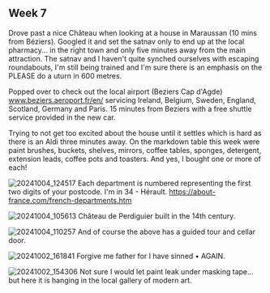 ## Week 7

Drove past a nice Château when looking at a house in Maraussan (10 mins from Béziers). Googled it and set the satnav only to end up at the local pharmacy... in the right town and only five minutes away from the main attraction. The satnav and I haven't quite synched ourselves with escaping roundabouts, I'm still being trained and I'm sure there is an emphasis on the PLEASE do a uturn in 600 metres.

Popped over to check out the local airport (Beziers Cap d'Agde) www.beziers.aeroport.fr/en/ servicing Ireland, Belgium, Sweden, England, Scotland, Germany and Paris. 15 minutes from Beziers with a free shuttle service provided in the new car.

Trying to not get too excited about the house until it settles which is hard as there is an Aldi three minutes away. On the markdown table this week were paint brushes, buckets, shelves, mirrors, coffee tables, sponges, detergent, extension leads, coffee pots and toasters. And yes, I bought one or more of each!

![20241004_124517](https://github.com/user-attachments/assets/582ce520-1ee8-425f-ba94-0587725b18d7)
Each department is numbered representing the first two digits of your postcode. I'm in 34 - Hérault. https://about-france.com/french-departments.htm 

![20241004_105613](https://github.com/user-attachments/assets/b916ddba-0c4a-48f4-a6c6-3d0d72b71067)
Château de Perdiguier built in the 14th century.

![20241004_110257](https://github.com/user-attachments/assets/b18e9bb5-c295-4fb1-b252-97ccb0a603b1)
And of course the above has a guided tour and cellar door.

![20241002_161841](https://github.com/user-attachments/assets/f55e9841-5d23-4707-8aa4-2ba463e213e0)
Forgive me father for I have sinned • AGAIN.

![20241002_154306](https://github.com/user-attachments/assets/a3c0a1cb-0452-4b71-b17f-d6774d8c63c5)
Not sure I would let paint leak under masking tape... but here it is hanging in the local gallery of modern art.

